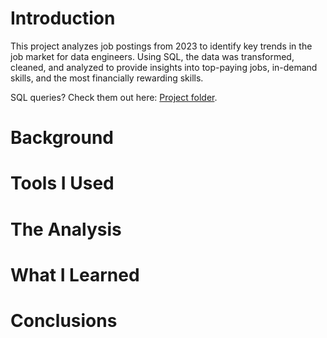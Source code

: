 # Introduction
This project analyzes job postings from 2023 to identify key trends in the job market for data engineers. Using SQL, the data was transformed, cleaned, and analyzed to provide insights into top-paying jobs, in-demand skills, and the most financially rewarding skills.

SQL queries? Check them out here: [ Project folder](/Project/).
# Background
# Tools I Used
# The Analysis
# What I Learned
# Conclusions

